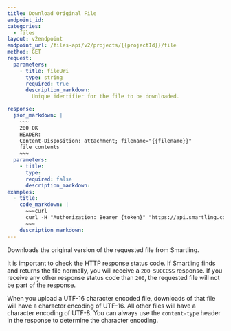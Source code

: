 ```yaml
---
title: Download Original File
endpoint_id:
categories:
  - files
layout: v2endpoint
endpoint_url: /files-api/v2/projects/{{projectId}}/file
method: GET
request:
  parameters:
    - title: fileUri
      type: string
      required: true
      description_markdown:
        Unique identifier for the file to be downloaded.

response:
  json_markdown: |
    ~~~
    200 OK
    HEADER:
    Content-Disposition: attachment; filename="{{filename}}"
    file contents
    ~~~
  parameters:
    - title:
      type:
      required: false
      description_markdown:
examples:
  - title:
    code_markdown: |
      ~~~curl
      curl -H "Authorization: Bearer {token}" "https://api.smartling.com/files-api/v2/projects/{projectId}/file?fileUri={your-file-URI}"
      ~~~
    description_markdown:
---
```


Downloads the original version of the requested file from Smartling.

It is important to check the HTTP response status code. If Smartling finds and returns the file normally, you will receive a `200 SUCCESS` response. If you receive any other response status code than `200`, the requested file will not be part of the response.

When you upload a UTF-16 character encoded file, downloads of that file will have a character encoding of UTF-16. All other files will have a character encoding of UTF-8. You can always use the `content-type` header in the response to determine the character encoding.